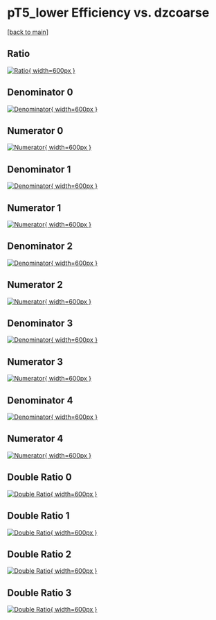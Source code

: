 # pT5_lower Efficiency vs. dzcoarse

[[back to main](./)]



## Ratio

[![Ratio](../mtv/var/pT5_lower_base_0_0_eff_dzcoarse.png){ width=600px }](../mtv/var/pT5_lower_base_0_0_eff_dzcoarse.pdf)

## Denominator 0

[![Denominator](../mtv/den/pT5_lower_base_0_0_eff_dzcoarse_den0.png){ width=600px }](../mtv/den/pT5_lower_base_0_0_eff_dzcoarse_den0.pdf)

## Numerator 0

[![Numerator](../mtv/num/pT5_lower_base_0_0_eff_dzcoarse_num0.png){ width=600px }](../mtv/num/pT5_lower_base_0_0_eff_dzcoarse_num0.pdf)

## Denominator 1

[![Denominator](../mtv/den/pT5_lower_base_0_0_eff_dzcoarse_den1.png){ width=600px }](../mtv/den/pT5_lower_base_0_0_eff_dzcoarse_den1.pdf)

## Numerator 1

[![Numerator](../mtv/num/pT5_lower_base_0_0_eff_dzcoarse_num1.png){ width=600px }](../mtv/num/pT5_lower_base_0_0_eff_dzcoarse_num1.pdf)

## Denominator 2

[![Denominator](../mtv/den/pT5_lower_base_0_0_eff_dzcoarse_den2.png){ width=600px }](../mtv/den/pT5_lower_base_0_0_eff_dzcoarse_den2.pdf)

## Numerator 2

[![Numerator](../mtv/num/pT5_lower_base_0_0_eff_dzcoarse_num2.png){ width=600px }](../mtv/num/pT5_lower_base_0_0_eff_dzcoarse_num2.pdf)

## Denominator 3

[![Denominator](../mtv/den/pT5_lower_base_0_0_eff_dzcoarse_den3.png){ width=600px }](../mtv/den/pT5_lower_base_0_0_eff_dzcoarse_den3.pdf)

## Numerator 3

[![Numerator](../mtv/num/pT5_lower_base_0_0_eff_dzcoarse_num3.png){ width=600px }](../mtv/num/pT5_lower_base_0_0_eff_dzcoarse_num3.pdf)

## Denominator 4

[![Denominator](../mtv/den/pT5_lower_base_0_0_eff_dzcoarse_den4.png){ width=600px }](../mtv/den/pT5_lower_base_0_0_eff_dzcoarse_den4.pdf)

## Numerator 4

[![Numerator](../mtv/num/pT5_lower_base_0_0_eff_dzcoarse_num4.png){ width=600px }](../mtv/num/pT5_lower_base_0_0_eff_dzcoarse_num4.pdf)

## Double Ratio 0

[![Double Ratio](../mtv/ratio/pT5_lower_base_0_0_eff_dzcoarse_ratio0.png){ width=600px }](../mtv/ratio/pT5_lower_base_0_0_eff_dzcoarse_ratio0.pdf)

## Double Ratio 1

[![Double Ratio](../mtv/ratio/pT5_lower_base_0_0_eff_dzcoarse_ratio1.png){ width=600px }](../mtv/ratio/pT5_lower_base_0_0_eff_dzcoarse_ratio1.pdf)

## Double Ratio 2

[![Double Ratio](../mtv/ratio/pT5_lower_base_0_0_eff_dzcoarse_ratio2.png){ width=600px }](../mtv/ratio/pT5_lower_base_0_0_eff_dzcoarse_ratio2.pdf)

## Double Ratio 3

[![Double Ratio](../mtv/ratio/pT5_lower_base_0_0_eff_dzcoarse_ratio3.png){ width=600px }](../mtv/ratio/pT5_lower_base_0_0_eff_dzcoarse_ratio3.pdf)

